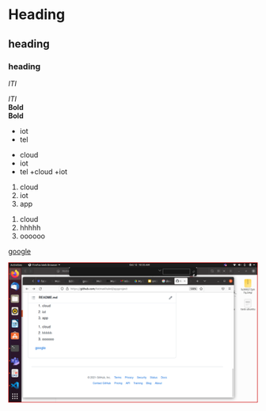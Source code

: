 # Heading
## heading
### heading

*ITI*

_ITI_ \
**Bold** \
 __Bold__

 
 * iot
 * tel

 - cloud
 - iot
 - tel
 +cloud 
 +iot 

 1. cloud
 2. iot
 3. app

 1) cloud 
 2) hhhhh
 3) oooooo


 [google](https://www.google.com/)



 ![logo](https://github.com/FatmaKhaled/appproject/blob/main/imgs/immg.png)
